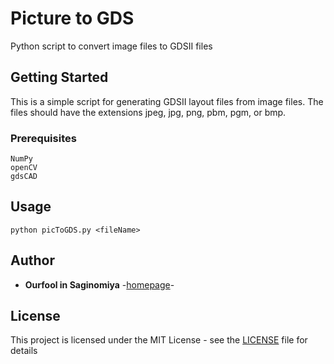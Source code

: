 # Picture to GDS
Python script to convert image files to GDSII files

## Getting Started
This is a simple script for generating GDSII layout files from image files. The files should have the extensions jpeg, jpg, png, pbm, pgm, or bmp.

### Prerequisites
```
NumPy
openCV
gdsCAD
```

## Usage
```
python picToGDS.py <fileName>
```

## Author
* **Ourfool in Saginomiya** -[homepage](http://www.saginomiya.xyz/)-

## License
This project is licensed under the MIT License - see the [LICENSE](LICENSE) file for details
